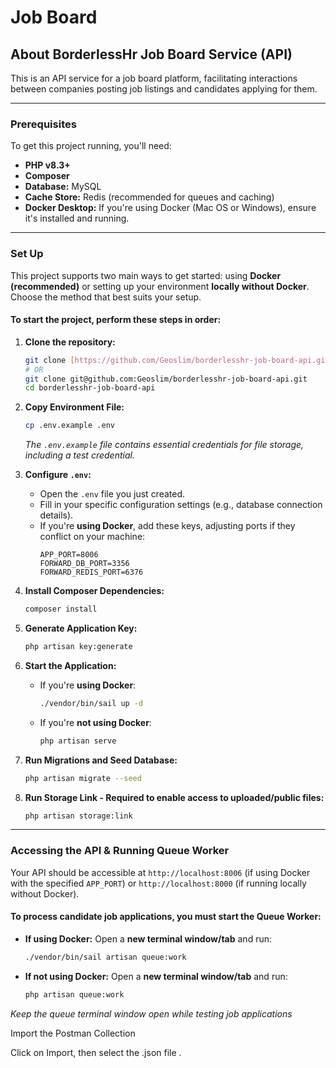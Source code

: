 # Job Board

## About BorderlessHr Job Board Service (API)

This is an API service for a job board platform, facilitating interactions between companies posting job listings and candidates applying for them.

---

### Prerequisites

To get this project running, you'll need:

* **PHP v8.3+**
* **Composer**
* **Database:** MySQL
* **Cache Store:** Redis (recommended for queues and caching)
* **Docker Desktop:** If you're using Docker (Mac OS or Windows), ensure it's installed and running.

---

### Set Up

This project supports two main ways to get started: using **Docker (recommended)** or setting up your environment **locally without Docker**. Choose the method that best suits your setup.

#### To start the project, perform these steps in order:

1. **Clone the repository:**
    ```bash
    git clone [https://github.com/Geoslim/borderlesshr-job-board-api.git](https://github.com/Geoslim/borderlesshr-job-board-api.git)
    # OR
    git clone git@github.com:Geoslim/borderlesshr-job-board-api.git
    cd borderlesshr-job-board-api
    ```
2. **Copy Environment File:**
    ```bash
    cp .env.example .env
    ```
   *The `.env.example` file contains essential credentials for file storage, including a test credential.*

3. **Configure `.env`:**
    * Open the `.env` file you just created.
    * Fill in your specific configuration settings (e.g., database connection details).
    * If you're **using Docker**, add these keys, adjusting ports if they conflict on your machine:
        ```dotenv
        APP_PORT=8006
        FORWARD_DB_PORT=3356
        FORWARD_REDIS_PORT=6376
        ```
4. **Install Composer Dependencies:**
    ```bash
    composer install
    ```
5. **Generate Application Key:**
    ```bash
    php artisan key:generate
    ```

6. **Start the Application:**
    * If you're **using Docker**:
        ```bash
        ./vendor/bin/sail up -d
        ```
    * If you're **not using Docker**:
        ```bash
        php artisan serve
        ```

7. **Run Migrations and Seed Database:**
    ```bash
    php artisan migrate --seed
    ```
7. **Run Storage Link - Required to enable access to uploaded/public files:**
   ```bash
   php artisan storage:link
   ```
---

### Accessing the API & Running Queue Worker

Your API should be accessible at `http://localhost:8006` (if using Docker with the specified `APP_PORT`) or `http://localhost:8000` (if running locally without Docker).

#### To process candidate job applications, you must start the Queue Worker:

* **If using Docker:** Open a **new terminal window/tab** and run:
    ```bash
    ./vendor/bin/sail artisan queue:work
    ```
* **If not using Docker:** Open a **new terminal window/tab** and run:
    ```bash
    php artisan queue:work
    ```
*Keep the queue terminal window open while testing job applications*

Import the Postman Collection

Click on Import, then select the .json file .
